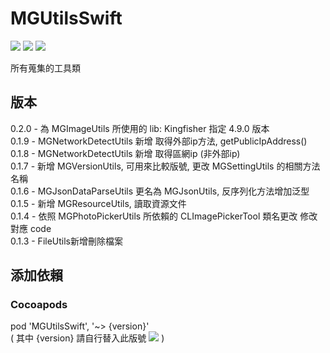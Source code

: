 # MGUtilsSwift

![](https://img.shields.io/cocoapods/v/MGUtilsSwift.svg?style=flat) 
![](https://img.shields.io/badge/platform-ios-lightgrey.svg) 
![](https://img.shields.io/badge/language-swift-orange.svg)  

所有蒐集的工具類    

## 版本  
0.2.0 - 為 MGImageUtils 所使用的 lib: Kingfisher 指定 4.9.0 版本  
0.1.9 - MGNetworkDetectUtils 新增 取得外部ip方法, getPublicIpAddress()  
0.1.8 - MGNetworkDetectUtils 新增 取得區網ip (非外部ip)  
0.1.7 - 新增 MGVersionUtils, 可用來比較版號, 更改 MGSettingUtils 的相關方法名稱  
0.1.6 - MGJsonDataParseUtils 更名為 MGJsonUtils, 反序列化方法增加泛型  
0.1.5 - 新增 MGResourceUtils, 讀取資源文件  
0.1.4 - 依照 MGPhotoPickerUtils 所依賴的 CLImagePickerTool 類名更改 修改對應 code     
0.1.3 - FileUtils新增刪除檔案  

## 添加依賴

### Cocoapods
pod 'MGUtilsSwift', '~> {version}'  
( 其中 {version} 請自行替入此版號 ![](https://img.shields.io/cocoapods/v/MGUtilsSwift.svg?style=flat)  )  
